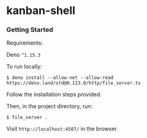 # kanban-shell

### Getting Started

Requirements:

Deno `^1.15.3`

To run locally:

`$ deno install --allow-net --allow-read https://deno.land/std@0.113.0/http/file_server.ts`

Follow the installation steps provided.

Then, in the project directory, run:

`$ file_server .`

Visit `http://localhost:4507/` in the browser.
